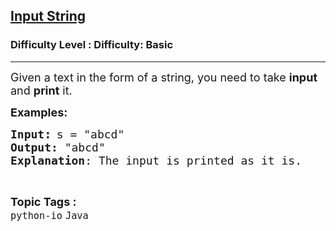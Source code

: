 <h2><a href="https://www.geeksforgeeks.org/problems/input-string/1?page=5&category=Arrays,Java&difficulty=Basic&sortBy=submissions">Input String</a></h2><h3>Difficulty Level : Difficulty: Basic</h3><hr><div class="problems_problem_content__Xm_eO"><p><span style="font-size: 18px;">Given a text in the form of a string, you need to take <strong>input</strong> and <strong>print</strong> it.</span></p>
<p><span style="font-size: 18px;"><strong>Examples:</strong></span></p>
<pre><span style="font-size: 18px;"><strong>Input</strong></span><strong><span style="font-size: 14pt;">:</span></strong> <span style="font-size: 18px;">s = "abcd"
<strong>Output:</strong> "abcd"
<strong>Explanation</strong>: The input is printed as it is.
</span></pre></div><br><p><span style=font-size:18px><strong>Topic Tags : </strong><br><code>python-io</code>&nbsp;<code>Java</code>&nbsp;